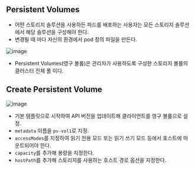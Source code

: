 ## Persistent Volumes
- 어떤 스토리지 솔루션을 사용하든 파드를 배포하는 사용자는 모든 스토리지 솔루션에서 해당 솔루션을 구성해야 한다.
- 변경될 때 마다 자신의 환경에서 pod 정의 파일을 만든다.

![image](https://user-images.githubusercontent.com/81672260/172309938-df21955f-b7e1-4caf-8adf-1e5586d71d30.png)
- Persistent Volumes(영구 볼륨)은 관리자가 사용하도록 구성한 스토리지 볼륨의 클러스터 전체 풀 이다.

## Create Persistent Volume

![image](https://user-images.githubusercontent.com/81672260/172310159-a8902390-2710-4b38-97f2-492e5a5eb18e.png)

- 기본 템플릿으로 시작하여 API 버전을 업데이트해 클라이언트를 영구 볼륨으로 설정.
- `metadata` 이름을 `pv-vol1`로 지정.
- `accessModes`를 지정하여 읽기 전용 모드 또는 읽기 쓰기 모드 등에서 호스트에 마운트되어야 한다.
- `capacity`를 추가해 용량을 지정한다.
- `hostPath`를 추가해 스토리지를 사용하는 호스트 경로 옵션을 지정한다.
